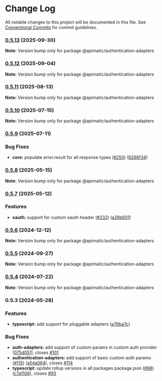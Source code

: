 # Change Log

All notable changes to this project will be documented in this file.
See [Conventional Commits](https://conventionalcommits.org) for commit guidelines.

### [0.5.13](https://github.com/apimatic/apimatic-js-runtime/compare/@apimatic/authentication-adapters@0.5.12...@apimatic/authentication-adapters@0.5.13) (2025-09-30)

**Note:** Version bump only for package @apimatic/authentication-adapters

### [0.5.12](https://github.com/apimatic/apimatic-js-runtime/compare/@apimatic/authentication-adapters@0.5.11...@apimatic/authentication-adapters@0.5.12) (2025-09-04)

**Note:** Version bump only for package @apimatic/authentication-adapters

### [0.5.11](https://github.com/apimatic/apimatic-js-runtime/compare/@apimatic/authentication-adapters@0.5.10...@apimatic/authentication-adapters@0.5.11) (2025-08-13)

**Note:** Version bump only for package @apimatic/authentication-adapters

### [0.5.10](https://github.com/apimatic/apimatic-js-runtime/compare/@apimatic/authentication-adapters@0.5.9...@apimatic/authentication-adapters@0.5.10) (2025-07-15)

**Note:** Version bump only for package @apimatic/authentication-adapters

### [0.5.9](https://github.com/apimatic/apimatic-js-runtime/compare/@apimatic/authentication-adapters@0.5.8...@apimatic/authentication-adapters@0.5.9) (2025-07-11)

### Bug Fixes

- **core:** populate error.result for all response types ([#250](https://github.com/apimatic/apimatic-js-runtime/issues/250)) ([6266f34](https://github.com/apimatic/apimatic-js-runtime/commit/6266f34bfb4cbfae2ade0958923aa55c0a81826b))

### [0.5.8](https://github.com/apimatic/apimatic-js-runtime/compare/@apimatic/authentication-adapters@0.5.7...@apimatic/authentication-adapters@0.5.8) (2025-05-15)

**Note:** Version bump only for package @apimatic/authentication-adapters

### [0.5.7](https://github.com/apimatic/apimatic-js-runtime/compare/@apimatic/authentication-adapters@0.5.6...@apimatic/authentication-adapters@0.5.7) (2025-05-12)

### Features

- **oauth:** support for custom oauth header ([#232](https://github.com/apimatic/apimatic-js-runtime/issues/232)) ([a28b601](https://github.com/apimatic/apimatic-js-runtime/commit/a28b6015ce87d65a6f2ec69d9acf106d1c79d6f4))

### [0.5.6](https://github.com/apimatic/apimatic-js-runtime/compare/@apimatic/authentication-adapters@0.5.5...@apimatic/authentication-adapters@0.5.6) (2024-12-12)

**Note:** Version bump only for package @apimatic/authentication-adapters

### [0.5.5](https://github.com/apimatic/apimatic-js-runtime/compare/@apimatic/authentication-adapters@0.5.4...@apimatic/authentication-adapters@0.5.5) (2024-09-27)

**Note:** Version bump only for package @apimatic/authentication-adapters

### [0.5.4](https://github.com/apimatic/apimatic-js-runtime/compare/@apimatic/authentication-adapters@0.5.3...@apimatic/authentication-adapters@0.5.4) (2024-07-22)

**Note:** Version bump only for package @apimatic/authentication-adapters

### 0.5.3 (2024-05-28)

### Features

- **typescript:** add support for pluggable adapters ([a76ba7c](https://github.com/apimatic/apimatic-js-runtime/commit/a76ba7cbf2602bdc48b758816000330429ac4972))

### Bug Fixes

- **auth-adapters:** add support of custom params in custom auth provider ([075d051](https://github.com/apimatic/apimatic-js-runtime/commit/075d0510ab7d87994f4b6a20aee294d2416178af)), closes [#101](https://github.com/apimatic/apimatic-js-runtime/issues/101)
- **authentication-adapters:** add support of basic custom auth params ([#115](https://github.com/apimatic/apimatic-js-runtime/issues/115)) ([a54a064](https://github.com/apimatic/apimatic-js-runtime/commit/a54a064f8478e5d49dfcbf387212810764a5cf9d)), closes [#114](https://github.com/apimatic/apimatic-js-runtime/issues/114)
- **typescript:** update rollup versions in all packages package.json ([#98](https://github.com/apimatic/apimatic-js-runtime/issues/98)) ([c7a1106](https://github.com/apimatic/apimatic-js-runtime/commit/c7a1106bfc8e7d10e28dee97fb30a4e2792f21df)), closes [#93](https://github.com/apimatic/apimatic-js-runtime/issues/93)
